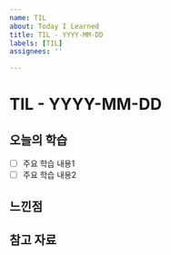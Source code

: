 ```yaml
---
name: TIL
about: Today I Learned
title: TIL - YYYY-MM-DD
labels: [TIL]
assignees: ''

---
```


# TIL - YYYY-MM-DD

## 오늘의 학습
- [ ] 주요 학습 내용1
- [ ] 주요 학습 내용2

## 느낀점

## 참고 자료
